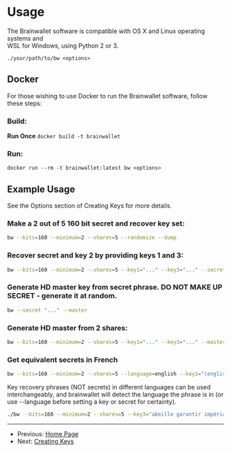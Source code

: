 # Usage

The Brainwallet software is compatible with OS X and Linux operating systems and \
WSL for Windows, using Python 2 or 3.

`./your/path/to/bw <options>`

## Docker

For those wishing to use Docker to run the Brainwallet software, follow these steps:

### Build:

**Run Once**
`docker build -t brainwallet`

### Run:

`docker run --rm -t brainwallet:latest bw <options>`

## Example Usage

See the Options section of Creating Keys for more details.

### Make a 2 out of 5 160 bit secret and recover key set:

```bash
bw --bits=160 --minimum=2 --shares=5 --randomize --dump
```

### Recover secret and key 2 by providing keys 1 and 3:

```bash
bw --bits=160 --minimum=2 --shares=5 --key1="..." --key3="..." --secret --key2
```

### Generate HD master key from secret phrase.  DO NOT MAKE UP SECRET - generate it at random.

```bash
bw --secret "..." --master
```

### Generate HD master from 2 shares:
```bash
bw --bits=160 --minimum=2 --shares=5 --key1="..." --key3="..." --master
```
### Get equivalent secrets in French

```bash
bw --bits=160 --minimum=2 --shares=5 --language=english --key1="(english)" --language=french --key1
```

Key recovery phrases (NOT secrets) in different languages can be used interchangeably, and brainwallet will detect the language the phrase is in (or use --language before setting a key or secret for certainty).

```bash
./bw --bits=160 --minimum=2 --shares=5 --key3="abeille garantir impérial écureuil radieux enfouir soleil ethnie empereur fluctuer tamiser aboutir digérer détourer tornade" --key1="ahead copper tonight naive finish rich afford grain swift true virus shrug access gate quantum" --secret
```

---

+ Previous: [Home Page](README.md "Home Page")
+ Next: [Creating Keys](createOverview.md "Creating Keys")
